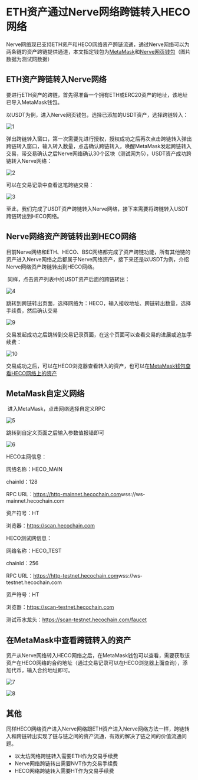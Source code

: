 # ETH资产通过Nerve网络跨链转入HECO网络

​	Nerve网络现已支持ETH资产和HECO网络资产跨链流通，通过Nerve网络可以为两条链的资产跨链提供通道，本文指定钱包为[MetaMask](http://docs.nerve.network/zh/Guide/c_bep20_cross_erc20.html)和[Nerve网页钱包](https://wallet.nerve.network/)（图片数据为测试网数据）

## ETH资产跨链转入Nerve网络

​	要进行ETH资产的跨链，首先得准备一个拥有ETH或ERC20资产的地址，该地址已导入MetaMask钱包。

​	以USDT为例，进入Nerve网页钱包，选择已添加的USDT资产，选择跨链转入：

![1](./g_hecochain/1.png)

弹出跨链转入窗口，第一次需要先进行授权，授权成功之后再次点击跨链转入弹出跨链转入窗口，输入转入数量，点击确认跨链转入，唤醒MetaMask发起跨链转入交易，带交易确认之后Nerve网络确认30个区块（测试网为5），USDT资产成功跨链转入Nerve网络：

![2](./g_hecochain/2.png)

可以在交易记录中查看这笔跨链交易：

![3](./g_hecochain/3.png)

至此，我们完成了USDT资产跨链转入Nerve网络，接下来需要将跨链转入USDT跨链转出到HECO网络。

## Nerve网络资产跨链转出到HECO网络

​	目前Nerve网络和ETH、HECO、BSC网络都完成了资产跨链功能，所有其他链的资产进入Nerve网络之后都属于Nerve网络资产，接下来还是以USDT为例，介绍Nerve网络资产跨链转出到HECO网络。

​	同样，点击资产列表中的USDT资产后面的跨链转出：

![4](./g_hecochain/4.png)

跳转到跨链转出页面，选择网络为：HECO，输入接收地址、跨链转出数量，选择手续费，然后确认交易

![9](./g_hecochain/9.png)

交易发起成功之后跳转到交易记录页面，在这个页面可以查看交易的进展或追加手续费：

![10](./g_hecochain/10.png)

交易成功之后，可以在HECO浏览器查看转入的资产，也可以在[MetaMask钱包查看HECO网络上的资产](http://docs.nerve.network/zh/Guide/c_bep20_cross_erc20.html#metamask%E6%9F%A5%E7%9C%8B%E8%B5%84%E4%BA%A7)



## MetaMask自定义网络

​	进入MetaMask，点击网络选择自定义RPC

![5](./g_hecochain/5.png)

跳转到自定义页面之后输入参数值报错即可

![6](./g_hecochain/6.png)



HECO主网信息：

网络名称：HECO_MAIN

chainId：128

RPC URL：https://http-mainnet.hecochain.com
​		   wss://ws-mainnet.hecochain.com

资产符号：HT

浏览器：https://scan.hecochain.com

HECO测试网信息：

网络名称：HECO_TEST

chainId：256

RPC URL：https://http-testnet.hecochain.com
​		   wss://ws-testnet.hecochain.com

资产符号：HT

浏览器：https://scan-testnet.hecochain.com

测试币水龙头：https://scan-testnet.hecochain.com/faucet

## 在MetaMask中查看跨链转入的资产

​	资产从Nerve网络转入HECO网络之后，在MetaMask钱包可以查看，需要获取该资产在HECO网络的合约地址（通过交易记录可以在HECO浏览器上面查询），添加代币，输入合约地址即可。

![7](./g_hecochain/7.png)

![8](./g_hecochain/8.png)



## 其他

​	同样HECO网络资产进入Nerve网络跟ETH资产进入Nerve网络方法一样，跨链转入和跨链转出实现了链与链之间的资产流通，有效的解决了链之间的价值流通问题。

- 以太坊网络跨链转入需要ETH作为交易手续费
- Nerve网络跨链转出需要NVT作为交易手续费
- HECO网络跨链转入需要HT作为交易手续费





